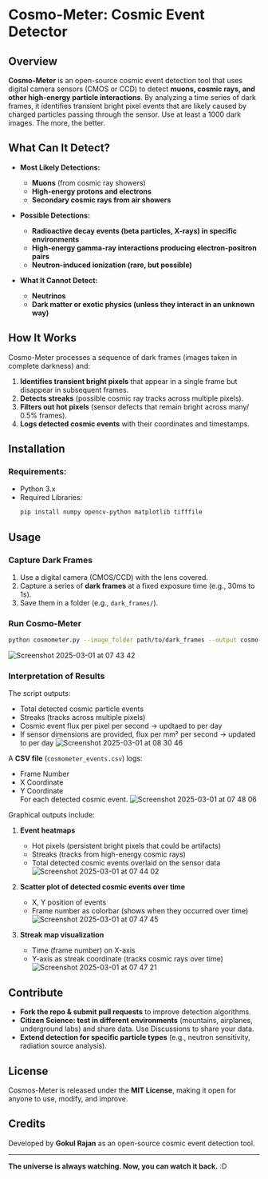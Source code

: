 # Cosmo-Meter: Cosmic Event Detector

## Overview
**Cosmo-Meter** is an open-source cosmic event detection tool that uses digital camera sensors (CMOS or CCD) to detect **muons, cosmic rays, and other high-energy particle interactions**. By analyzing a time series of dark frames, it identifies transient bright pixel events that are likely caused by charged particles passing through the sensor. Use at least a 1000 dark images. The more, the better.

## What Can It Detect?
- **Most Likely Detections:**
  - **Muons** (from cosmic ray showers)
  - **High-energy protons and electrons**
  - **Secondary cosmic rays from air showers**

- **Possible Detections:**
  - **Radioactive decay events (beta particles, X-rays) in specific environments**
  - **High-energy gamma-ray interactions producing electron-positron pairs**
  - **Neutron-induced ionization (rare, but possible)**

- **What It Cannot Detect:**
  - **Neutrinos**
  - **Dark matter or exotic physics (unless they interact in an unknown way)**

## How It Works
Cosmo-Meter processes a sequence of dark frames (images taken in complete darkness) and:
1. **Identifies transient bright pixels** that appear in a single frame but disappear in subsequent frames.
2. **Detects streaks** (possible cosmic ray tracks across multiple pixels).
3. **Filters out hot pixels** (sensor defects that remain bright across many/ 0.5% frames).
4. **Logs detected cosmic events** with their coordinates and timestamps.

## Installation
### Requirements:
- Python 3.x
- Required Libraries:
  ```bash
  pip install numpy opencv-python matplotlib tifffile
  ```

## Usage
### Capture Dark Frames
1. Use a digital camera (CMOS/CCD) with the lens covered.
2. Capture a series of **dark frames** at a fixed exposure time (e.g., 30ms to 1s).
3. Save them in a folder (e.g., `dark_frames/`).

### Run Cosmo-Meter
```bash
python cosmometer.py --image_folder path/to/dark_frames --output cosmo-meter_events.csv
```
![Screenshot 2025-03-01 at 07 43 42](https://github.com/user-attachments/assets/fdcc0b1a-17d7-4db5-9d60-0a23f788a94d)


### Interpretation of Results
The script outputs:  
- Total detected cosmic particle events  
- Streaks (tracks across multiple pixels)  
- Cosmic event flux per pixel per second -> updtaed to per day
- If sensor dimensions are provided, flux per mm² per second -> updated to per day
![Screenshot 2025-03-01 at 08 30 46](https://github.com/user-attachments/assets/30159d5c-a7e1-43d0-b097-a69b838a9748)



A **CSV file** (`cosmometer_events.csv`) logs:  
- Frame Number  
- X Coordinate  
- Y Coordinate  
For each detected cosmic event.
![Screenshot 2025-03-01 at 07 48 06](https://github.com/user-attachments/assets/926e4b79-8fff-495e-98a3-4f54bebac4dc)


Graphical outputs include:  

1. **Event heatmaps**  
   - Hot pixels (persistent bright pixels that could be artifacts)  
   - Streaks (tracks from high-energy cosmic rays)  
   - Total detected cosmic events overlaid on the sensor data
     ![Screenshot 2025-03-01 at 07 44 02](https://github.com/user-attachments/assets/5a23bde7-52e8-481d-84b4-e5952b8de075)


2. **Scatter plot of detected cosmic events over time**  
   - X, Y position of events  
   - Frame number as colorbar (shows when they occurred over time)
     ![Screenshot 2025-03-01 at 07 47 45](https://github.com/user-attachments/assets/5dd270e6-785e-4abb-96b6-d500bd08b5ca)


3. **Streak map visualization**  
   - Time (frame number) on X-axis  
   - Y-axis as streak coordinate (tracks cosmic rays over time)
     ![Screenshot 2025-03-01 at 07 47 21](https://github.com/user-attachments/assets/52168d34-43b6-4496-a716-09e7fe488843)


## Contribute
- **Fork the repo & submit pull requests** to improve detection algorithms.
- **Citizen Science: test in different environments** (mountains, airplanes, underground labs) and share data. Use     Discussions to share your data.
- **Extend detection for specific particle types** (e.g., neutron sensitivity, radiation source analysis).

## License
Cosmos-Meter is released under the **MIT License**, making it open for anyone to use, modify, and improve.

## Credits
Developed by **Gokul Rajan** as an open-source cosmic event detection tool.

---
**The universe is always watching. Now, you can watch it back.** :D
